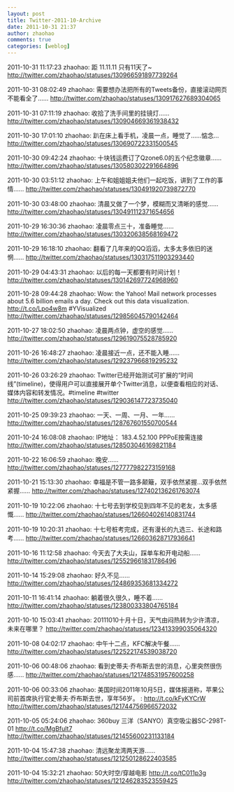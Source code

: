 ```yaml
---
layout: post
title: Twitter-2011-10-Archive
date: 2011-10-31 21:37
author: zhaohao
comments: true
categories: [weblog]
---
```

2011-10-31 11:17:23
zhaohao: 距 11.11.11 只有11天了~
http://twitter.com/zhaohao/statuses/130966591897739264

2011-10-31 08:02:49
zhaohao: 需要想办法把所有的Tweets备份，直接滚动网页不能看全了……
http://twitter.com/zhaohao/statuses/130917627689304065

2011-10-31 07:11:19
zhaohao: 收拾了洗手间里的挂镜灯……
http://twitter.com/zhaohao/statuses/130904669361938432

2011-10-30 17:01:10
zhaohao: 趴在床上看手机，凌晨一点，睡觉了……惦念…
http://twitter.com/zhaohao/statuses/130690722331500545

2011-10-30 09:42:24
zhaohao: 十块钱运费订了Qzone6.0的五个纪念徽章……
http://twitter.com/zhaohao/statuses/130580302291664896

2011-10-30 03:51:12
zhaohao: 上午和姐姐姐夫他们一起吃饭，讲到了工作的事情……
http://twitter.com/zhaohao/statuses/130491920739872770

2011-10-30 03:48:00
zhaohao: 清晨又做了一个梦，模糊而又清晰的感觉……
http://twitter.com/zhaohao/statuses/130491112371654656

2011-10-29 16:30:36
zhaohao: 凌晨零点三十，准备睡觉……
http://twitter.com/zhaohao/statuses/130320638568169472

2011-10-29 16:18:10
zhaohao: 翻看了几年来的QQ滔滔，太多太多依旧的迷惘……
http://twitter.com/zhaohao/statuses/130317511903293440

2011-10-29 04:43:31
zhaohao: 以后的每一天都要有时间计划！
http://twitter.com/zhaohao/statuses/130142697724968960

2011-10-28 09:44:28
zhaohao: Wow: the Yahoo! Mail network processes about 5.6 billion emails a day. Check out this data visualization. http://t.co/Lpo4w8m #YVisualized
http://twitter.com/zhaohao/statuses/129856045790142464

2011-10-27 18:02:50
zhaohao: 凌晨两点钟，虚空的感觉……
http://twitter.com/zhaohao/statuses/129619075528785920

2011-10-26 16:48:27
zhaohao: 凌晨接近一点，还不能入睡……
http://twitter.com/zhaohao/statuses/129237966819295232

2011-10-26 03:26:29
zhaohao: Twitter已经开始测试可扩展的“时间线”(timeline)，使得用户可以直接展开单个Twitter消息，以便查看相应的对话、媒体内容和转发情况。#timeline #twitter
http://twitter.com/zhaohao/statuses/129036147723735040

2011-10-25 09:39:23
zhaohao: 一天、一周、一月、一年……
http://twitter.com/zhaohao/statuses/128767601550700544

2011-10-24 16:08:08
zhaohao: IP地址：  183.4.52.100    PPPoE按需连接
http://twitter.com/zhaohao/statuses/128503046169821184

2011-10-22 16:06:59
zhaohao: 晚安……
http://twitter.com/zhaohao/statuses/127777982273159168

2011-10-21 15:13:30
zhaohao: 幸福是不管一路多颠簸，双手依然紧握…双手依然紧握……
http://twitter.com/zhaohao/statuses/127402136261763074

2011-10-19 10:22:06
zhaohao: 十七号去到学校见到四年不见的老友，太多感慨……
http://twitter.com/zhaohao/statuses/126604026140831744

2011-10-19 10:20:31
zhaohao: 十七号桩考完成，还有漫长的九选三、长途和路考……
http://twitter.com/zhaohao/statuses/126603628717936641

2011-10-16 11:12:58
zhaohao: 今天去了大夫山，踩单车和开电动船……
http://twitter.com/zhaohao/statuses/125529661831786496

2011-10-14 15:29:08
zhaohao: 好久不见……
http://twitter.com/zhaohao/statuses/124869353681334272

2011-10-11 16:41:14
zhaohao: 躺着很久很久，睡不着……
http://twitter.com/zhaohao/statuses/123800333804765184

2011-10-10 15:03:41
zhaohao: 20111010十月十日，天气由闷热转为少许清凉，未来在哪里？
http://twitter.com/zhaohao/statuses/123413399035064320

2011-10-08 04:02:17
zhaohao: 中午十二点，KFC解决午餐……
http://twitter.com/zhaohao/statuses/122522174539038720

2011-10-06 00:48:06
zhaohao: 看到史蒂夫·乔布斯去世的消息，心里突然很伤感……
http://twitter.com/zhaohao/statuses/121748531957600258

2011-10-06 00:33:06
zhaohao: 美国时间2011年10月5日，媒体报道称，苹果公司前首席执行官史蒂夫·乔布斯去世，享年56岁。 : http://t.co/kFyKYCrW
http://twitter.com/zhaohao/statuses/121744756966572032

2011-10-05 05:24:06
zhaohao: 360buy 三洋（SANYO）真空吸尘器SC-298T-01 http://t.co/MgBfult7
http://twitter.com/zhaohao/statuses/121455600231133184

2011-10-04 15:47:38
zhaohao: 清远聚龙湾两天游……
http://twitter.com/zhaohao/statuses/121250128622403585

2011-10-04 15:32:21
zhaohao: 50大时空/穿越电影 http://t.co/tC011p3g
http://twitter.com/zhaohao/statuses/121246283523559425
